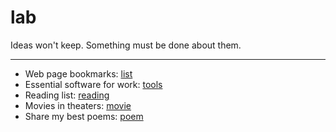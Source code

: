 # lab

Ideas won't keep. Something must be done about them.

----

- Web page bookmarks: [list](http://lab.devnotes.org/list.html)
- Essential software for work: [tools](http://lab.devnotes.org/tools.html)
- Reading list: [reading](http://lab.devnotes.org/reading.html)
- Movies in theaters: [movie](http://lab.devnotes.org/movie.html)
- Share my best poems: [poem](http://lab.devnotes.org/poem.html)
